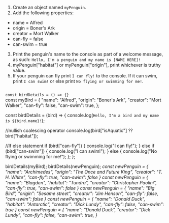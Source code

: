1. Create an object named `myPenguin`.
2. Add the following properties:
- name = Alfred
- origin = Boner's Ark
- creator = Mort Walker
- can-fly = false
- can-swim = true
3. Print the penguin's name to the console
as part of a welcome message, as such:
`Hello, I'm a penguin and my name is [NAME HERE]!`
4. myPenguin["habitat"] or myPenguin["origin"],
print whichever is truthy value.
5. If your penguin can fly print 
`I can fly!` to the console.
If it can swim, print `I can swim!` or else
print `No flying or swimming for me!`.

<codeblock language="javascript" type="exercise" testMode="multipleInput">
<code>
const birdDetails = () => {}
</code>

<solution>
const myBird = {
	"name": "Alfred",
	"origin": "Boner's Ark",
	"creator": "Mort Walker",
	"can-fly": false,
	"can-swim": true,
};

const birdDetails = (bird) => {
  console.log(`Hello, I'm a bird and my name is ${bird.name}!`);

  //nullish coalescing operator
  console.log(bird["isAquatic"] ?? bird["habitat"]);

  //If else statement
  if (bird["can-fly"]) {
    console.log("I can fly!");
  } else if (bird["can-swim"]) {
    console.log("I can swim!");
  } else {
    console.log("No flying or swimming for me!");
  };
};

birdDetails(myBird);
</solution>
<testcases>
<caller>
birdDetails(newPenguin);
</caller>
<testcase>
<i>
const newPenguin = {
	"name": "Archimedes",
	"origin": "The Once and Future King",
	"creator": "T. H. White",
	"can-fly": true,
	"can-swim": false
}
</i>
</testcase>
<testcase>
<i>
const newPenguin = {
	"name": "Blagden",
	"habitat": "Tundra",
	"creator": "Christopher Paolini",
	"can-fly": true,
	"can-swim": false
}
</i>
</testcase>
<testcase>
<i>
const newPenguin = {
  "name": "Big Bird",
  "origin": "Sesame street",
  "creator": "Jim Henson",
  "can-fly": false,
  "can-swim": false
}
</i>
</testcase>
<testcase>
<i>
const newPenguin = {
	"name": "Donald Duck",
	"habitat": "Antarctic",
	"creator": "Dick Lundy",
	"can-fly": false,
	"can-swim": true
}
</i>
</testcase>
<testcase>
<i>
const newPenguin = {
	"name": "Donald Duck",
	"creator": "Dick Lundy",
	"can-fly": false,
	"can-swim": true,
}
</i>
</testcase>
</testcases>
</codeblock>
